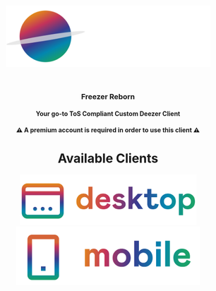 <html>
<body>
<div align="center">
<p><a href="https://github.com/SaturnMusic/"><img src="https://github.com/SaturnMusic/.github/blob/main/banner.png?raw=true" alt="Logo" width="463" height="139.47"></a></p>
<br>
<h3>Freezer Reborn</h3>
<h4>Your go-to <b>ToS Compliant</b> Custom Deezer Client</h4>
<h4>⚠️ A premium account is required in order to use this client ⚠️</h4>
<h1> Available Clients </h1>
  <p><a href="https://github.com/SaturnMusic/pc"><img src="https://github.com/SaturnMusic/.github/blob/main/desktop.png?raw=true" alt="Logo" width="401" height="115.82"></a><a href="https://github.com/SaturnMusic/mobile"><img src="https://github.com/SaturnMusic/.github/blob/main/mobile.png?raw=true" alt="Logo" width="416" height="132.36"></a></p>
</div>
</body>
</html>
